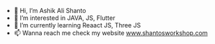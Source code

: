 - 👋 Hi, I’m Ashik Ali Shanto
- 👀 I’m interested in JAVA, JS, Flutter
- 🌱 I’m currently learning Reaact JS, Three JS
- 📫 Wanna reach me check my website www.shantosworkshop.com
